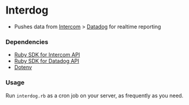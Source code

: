 # Interdog

- Pushes data from [Intercom](http://www.intercom.com) > [Datadog](http://datadoghq.com) for realtime reporting

### Dependencies

- [Ruby SDK for Intercom API](https://github.com/intercom/intercom-ruby)
- [Ruby SDK for Datadog API](https://github.com/DataDog/dogapi-rb)
- [Dotenv](https://github.com/bkeepers/dotenv)

### Usage

Run `interdog.rb` as a cron job on your server, as frequently as you need.